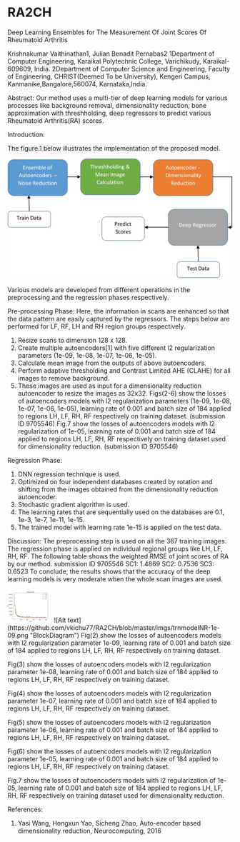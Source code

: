 # RA2CH
Deep Learning Ensembles for The Measurement Of Joint Scores Of Rheumatoid Arthritis 

Krishnakumar Vaithinathan1, Julian Benadit Pernabas2
1Department of Computer Engineering, Karaikal Polytechnic College, Varichikudy, Karaikal-609609, India.
2Department of Computer Science and Engineering, Faculty of Engineering, CHRIST(Deemed To be University), Kengeri Campus, Kanmanike,Bangalore,560074, Karnataka,India.

Abstract:
	Our method uses a multi-tier of deep learning models for various processes like background removal, dimensionality reduction, bone approximation with threshholding, deep regressors to predict various Rheumatoid Arthritis(RA) scores.

Introduction:

The figure.1 below illustrates the implementation of the proposed model. 

![Alt text](https://github.com/vkichu77/RA2CH/blob/master/imgs/blockdiag.jpg?raw=true "BlockDiagram")

Various models are developed from different operations in the preprocessing and the regression phases respectively.

Pre-processing Phase:
Here, the information in scans are enhanced so that the data pattern are easily captured by the regressors. The steps below are performed for LF, RF, LH and RH region groups respectively.
1.	Resize scans to dimension 128 x 128.
2.	Create multiple autoencoders[1] with five different l2 regularization parameters (1e-09, 1e-08, 1e-07, 1e-06, 1e-05).
3.	Calculate mean image from the outputs of above autoencoders.
4.	Perform adaptive thresholding and Contrast Limited AHE (CLAHE) for all images to remove background.
5.	These images are used as input for a dimensionality reduction autoencoder to resize the images as 32x32.
Figs(2-6) show the losses of autoencoders models with l2 regularization parameters (1e-09, 1e-08, 1e-07, 1e-06, 1e-05), learning rate of 0.001 and batch size of 184 applied to regions LH, LF, RH, RF respectively on training dataset. (submission ID 9705546)
Fig.7 show the losses of autoencoders models with l2 regularization of 1e-05, learning rate of 0.001 and batch size of 184 applied to regions LH, LF, RH, RF respectively on training dataset used for dimensionality reduction. (submission ID 9705546)

Regression Phase:
1.	DNN regression technique is used.
2.	Optimized on four independent databases created by rotation and shifting from the images obtained from the dimensionality reduction autoencoder.
3.	Stochastic gradient algorithm is used.
4.	The learning rates that are sequentially used on the databases are 0.1, 1e-3, 1e-7, 1e-11, 1e-15.
5.	The trained model with learning rate 1e-15 is applied on the test data.

Discussion:
	The preprocessing step is used on all the 367 training images. The regression phase is applied on individual regional groups like LH, LF, RH, RF. The following table shows the weighted RMSE of joint scores of RA by our method.
submission ID 9705546
SC1: 1.4869
SC2: 0.7536
SC3: 0.6523
To conclude, the results shows that the accuracy of the deep learning models is very moderate when the whole scan images are used.

<img src="https://github.com/vkichu77/RA2CH/blob/master/imgs/trnmodelNR-1e-09.png" width="100">
![Alt text](https://github.com/vkichu77/RA2CH/blob/master/imgs/trnmodelNR-1e-09.png "BlockDiagram")
Fig(2) show the losses of autoencoders models with l2 regularization parameter 1e-09, learning rate of 0.001 and batch size of 184 applied to regions LH, LF, RH, RF respectively on training dataset. 

Fig(3) show the losses of autoencoders models with l2 regularization parameter 1e-08, learning rate of 0.001 and batch size of 184 applied to regions LH, LF, RH, RF respectively on training dataset.
 
Fig(4) show the losses of autoencoders models with l2 regularization parameter 1e-07, learning rate of 0.001 and batch size of 184 applied to regions LH, LF, RH, RF respectively on training dataset.
 
Fig(5) show the losses of autoencoders models with l2 regularization parameter 1e-06, learning rate of 0.001 and batch size of 184 applied to regions LH, LF, RH, RF respectively on training dataset.
 
Fig(6) show the losses of autoencoders models with l2 regularization parameter 1e-05, learning rate of 0.001 and batch size of 184 applied to regions LH, LF, RH, RF respectively on training dataset.
 
Fig.7 show the losses of autoencoders models with l2 regularization of 1e-05, learning rate of 0.001 and batch size of 184 applied to regions LH, LF, RH, RF respectively on training dataset used for dimensionality reduction.
 

References:
1.	Yasi Wang, Hongxun Yao, Sicheng Zhao, Auto-encoder based dimensionality reduction, Neurocomputing, 2016
